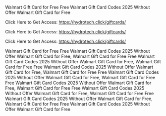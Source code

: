 Walmart Gift Card for Free Free Walmart Gift Card Codes 2025 Without Offer Walmart Gift Card for Free

Click Here to Get Access: https://hydrotech.click/giftcards/

Click Here to Get Access: https://hydrotech.click/giftcards/

Click Here to Get Access: https://hydrotech.click/giftcards/

Walmart Gift Card for Free Free Walmart Gift Card Codes 2025 Without Offer Walmart Gift Card for Free, Walmart Gift Card for Free Free Walmart Gift Card Codes 2025 Without Offer Walmart Gift Card for Free, Walmart Gift Card for Free Free Walmart Gift Card Codes 2025 Without Offer Walmart Gift Card for Free, Walmart Gift Card for Free Free Walmart Gift Card Codes 2025 Without Offer Walmart Gift Card for Free, Walmart Gift Card for Free Free Walmart Gift Card Codes 2025 Without Offer Walmart Gift Card for Free, Walmart Gift Card for Free Free Walmart Gift Card Codes 2025 Without Offer Walmart Gift Card for Free, Walmart Gift Card for Free Free Walmart Gift Card Codes 2025 Without Offer Walmart Gift Card for Free, Walmart Gift Card for Free Free Walmart Gift Card Codes 2025 Without Offer Walmart Gift Card for Free
